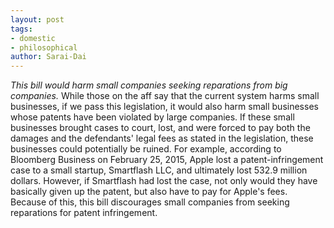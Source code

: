 ```yaml
---
layout: post
tags: 
- domestic 
- philosophical
author: Sarai-Dai
---
```


_This bill would harm small companies seeking reparations from big companies._ While those on the aff say that the current system harms small businesses, if we pass this legislation, it would also harm small businesses whose patents have been violated by large companies. If these small businesses brought cases to court, lost, and were forced to pay both the damages and the defendants' legal fees as stated in the legislation, these businesses could potentially be ruined. For example, according to Bloomberg Business on February 25, 2015, Apple lost a patent-infringement case to a small startup, Smartflash LLC, and ultimately lost 532.9 million dollars. However, if Smartflash had lost the case, not only would they have basically given up the patent, but also have to pay for Apple's fees. Because of this, this bill discourages small companies from seeking reparations for patent infringement.
